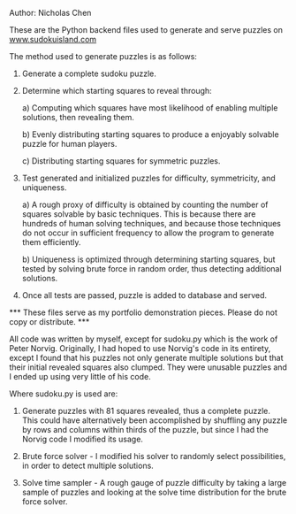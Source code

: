 Author: Nicholas Chen

These are the Python backend files used to generate and serve puzzles on www.sudokuisland.com

The method used to generate puzzles is as follows:

1. Generate a complete sudoku puzzle.

2. Determine which starting squares to reveal through:

	a) Computing which squares have most likelihood of enabling multiple solutions, then revealing them.
	
	b) Evenly distributing starting squares to produce a enjoyably solvable puzzle for human players.
	
	c) Distributing starting squares for symmetric puzzles.
	
3. Test generated and initialized puzzles for difficulty, symmetricity, and uniqueness.

	a) A rough proxy of difficulty is obtained by counting the number of squares solvable by basic techniques. 
	 This is because there are hundreds of human solving techniques, and because those techniques do not occur in sufficient frequency to allow the program to generate them efficiently.
	 
	b) Uniqueness is optimized through determining starting squares, but tested by solving brute force in random order, thus detecting additional solutions.
	
4. Once all tests are passed, puzzle is added to database and served.

*** These files serve as my portfolio demonstration pieces.  Please do not copy or distribute. ***

All code was written by myself, except for sudoku.py which is the work of Peter Norvig.  Originally, I had hoped to use Norvig's code in its entirety, except I found that his puzzles not only generate multiple solutions but that their initial revealed squares also clumped.  They were unusable puzzles and I ended up using very little of his code.

Where sudoku.py is used are:

1. Generate puzzles with 81 squares revealed, thus a complete puzzle.  This could have alternatively been accomplished by shuffling any puzzle by rows and columns within thirds of the puzzle, but since I had the Norvig code I modified its usage.

2. Brute force solver - I modified his solver to randomly select possibilities, in order to detect multiple solutions.

3. Solve time sampler - A rough gauge of puzzle difficulty by taking a large sample of puzzles and looking at the solve time distribution for the brute force solver.
